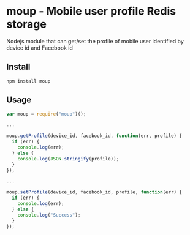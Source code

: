 # moup - Mobile user profile Redis storage
Nodejs module that can get/set the profile of mobile user identified by device id and Facebook id

## Install

    npm install moup

## Usage

```js
var moup = require("moup")();

...

moup.getProfile(device_id, facebook_id, function(err, profile) {
  if (err) {
    console.log(err);
  } else {
    console.log(JSON.stringify(profile));
  }
});

...

moup.setProfile(device_id, facebook_id, profile, function(err) {
  if (err) {
    console.log(err);
  } else {
    console.log("Success");
  }
});

```
